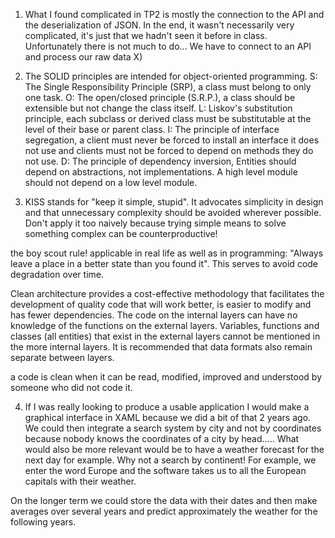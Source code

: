 1)	What I found complicated in TP2 is mostly the connection to the API and the deserialization of JSON. 
In the end, it wasn't necessarily very complicated, it's just that we hadn't seen it before in class. 
Unfortunately there is not much to do... We have to connect to an API and process our raw data X)

2)	The SOLID principles are intended for object-oriented programming. 
S: The Single Responsibility Principle (SRP), a class must belong to only one task.
O: The open/closed principle (S.R.P.), a class should be extensible but not change the class itself.
L: Liskov's substitution principle, each subclass or derived class must be substitutable at the level of their base or parent class.
I: The principle of interface segregation, a client must never be forced to install an interface it does not use and clients must not be forced to depend on methods they do not use.
D: The principle of dependency inversion, Entities should depend on abstractions, not implementations. A high level module should not depend on a low level module. 

3)	KISS stands for "keep it simple, stupid". 
It advocates simplicity in design and that unnecessary complexity should be avoided wherever possible. 
Don't apply it too naively because trying simple means to solve something complex can be counterproductive! 

the boy scout rule! 
applicable in real life as well as in programming: "Always leave a place in a better state than you found it". 
This serves to avoid code degradation over time.

Clean architecture provides a cost-effective methodology that facilitates the development of quality code that will work better, 
is easier to modify and has fewer dependencies.
The code on the internal layers can have no knowledge of the functions on the external layers. 
Variables, functions and classes (all entities) that exist in the external layers cannot be mentioned in the more internal layers. 
It is recommended that data formats also remain separate between layers.

a code is clean when it can be read, modified, improved and understood by someone who did not code it. 

4)	If I was really looking to produce a usable application I would make a graphical interface in XAML because we did a bit of that 2 years ago. 
We could then integrate a search system by city and not by coordinates because nobody knows the coordinates of a city by head.....
What would also be more relevant would be to have a weather forecast for the next day for example.
Why not a search by continent! For example, we enter the word Europe and the software takes us to all the European capitals with their weather. 

On the longer term we could store the data with their dates and then make averages over several years and predict approximately the weather for the following years. 
